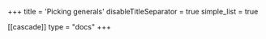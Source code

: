+++
title = 'Picking generals'
disableTitleSeparator = true
simple_list = true

[[cascade]]
  type = "docs"
+++


